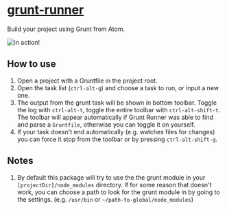 [grunt-runner](https://atom.io/packages/grunt-runner)
================

Build your project using Grunt from Atom.

![in action!](http://i.imgur.com/bqn9QQY.png)

## How to use
 1. Open a project with a Gruntfile in the project root.
 2. Open the task list (`ctrl-alt-g`) and choose a task to run, or input a new one.
 3. The output from the grunt task will be shown in bottom toolbar. Toggle
 the log with `ctrl-alt-t`, toggle the entire toolbar with
 `ctrl-alt-shift-t`. The toolbar will appear automatically if Grunt Runner was able to find and
 parse a `Gruntfile`, otherwise you can toggle it on yourself.
 4. If your task doesn't end automatically (e.g. watches files for changes) you
 can force it stop from the toolbar or by pressing `ctrl-alt-shift-g`.

 ## Notes
 1. By default this package will try to use the the grunt module in your `[projectDir]/node_modules`
 directory. If for some reason that doesn't work, you can choose a path to look for the grunt module
 in by going to the settings. (e.g. `/usr/bin` or `~/path-to-global/node_modules`)
